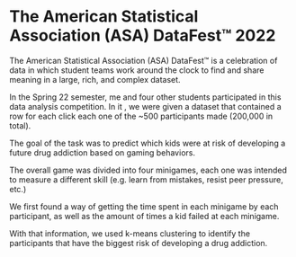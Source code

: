 # The American Statistical Association (ASA) DataFest™ 2022

The American Statistical Association (ASA) DataFest™ is a celebration of data in which student teams work around the clock to find and share meaning in a large, rich, and complex dataset.

In the Spring 22 semester, me and four other students participated in this data analysis competition. In  it , we were given a dataset that contained a row for each click each one of the ~500 participants made (200,000 in total). 

The goal of the task was to predict which kids were at risk of developing a future drug addiction based on gaming behaviors. 

The overall game was divided into four minigames, each one was intended to measure a different skill (e.g. learn from mistakes, resist peer pressure, etc.)

We first found a way of getting the time spent in each minigame by each participant, as well as the amount of times a kid failed at each minigame. 

With that information, we used k-means clustering to identify the participants that have the biggest risk of developing a drug addiction. 

